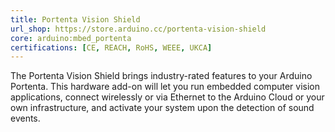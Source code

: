 ```yaml
---
title: Portenta Vision Shield
url_shop: https://store.arduino.cc/portenta-vision-shield
core: arduino:mbed_portenta
certifications: [CE, REACH, RoHS, WEEE, UKCA]
---
```


The Portenta Vision Shield brings industry-rated features to your Arduino Portenta. This hardware add-on will let you run embedded computer vision applications, connect wirelessly or via Ethernet to the Arduino Cloud or your own infrastructure, and activate your system upon the detection of sound events.